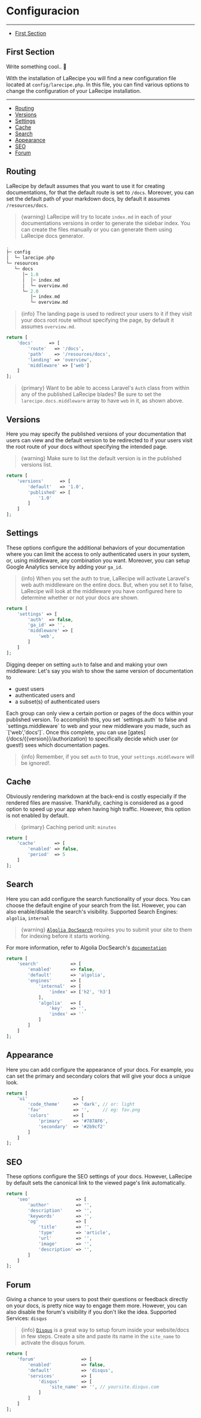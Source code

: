 # Configuracion

---

- [First Section](#section-1)

<a name="section-1"></a>
## First Section

Write something cool.. 🦊

With the installation of LaRecipe you will find a new configuration file located at `config/larecipe.php`.
In this file, you can find various options to change the configuration of your LaRecipe installation.

---

- [Routing](#routing)
- [Versions](#versions)
- [Settings](#settings)
- [Cache](#cache)
- [Search](#search)
- [Appearance](#ui)
- [SEO](#seo)
- [Forum](#forum)

<a name="routing"></a>
## Routing

LaRecipe by default assumes that you want to use it for creating documentations, for that the default route is set to `/docs`. Moreover, you can set the default path of your markdown docs, by default it assumes `/resources/docs`.

> {warning} LaRecipe will try to locate `index.md` in each of your documentations versions in order to generate the sidebar index. You can create the files manually or you can generate them using LaRecipe docs generator.

```php
.
├─ config
│  └─ larecipe.php
└─ resources
   └─ docs
      │─ 1.0
      │  │─ index.md
      │  └─ overview.md
      └─ 2.0
         │─ index.md
         └─ overview.md
```

> {info} The landing page is used to redirect your users to it if they visit your docs root route without specifying the page, by default it assumes `overview.md`.

```php
return [
    'docs'      => [
        'route'   => '/docs',
        'path'    => '/resources/docs',
        'landing' => 'overview',
        'middleware' => ['web']
    ]
];
```
> {primary} Want to be able to access Laravel's `Auth` class from within any of the published LaRecipe blades? Be sure to set the `larecipe.docs.middleware` array to have `web` in it, as shown above.


<a name="versions"></a>
## Versions

Here you may specify the published versions of your documentation that users can view and the default version to be redirected to if your users visit the root route of your docs without specifying the intended page.

> {warning} Make sure to list the default version is in the published versions list.

```php
return [
    'versions'      => [
        'default'   => '1.0',
        'published' => [
            '1.0'
        ]
    ]
];
```

<a name="settings"></a>
## Settings

These options configure the additional behaviors of your documentation where you can limit the access to only authenticated users in your system, or, using middleware, any combination you want. Moreover, you can setup Google Analytics service by adding your `ga_id`.

> {info} When you set the auth to true, LaRecipe will activate Laravel's web auth middleware on the entire docs. But, when you set  it to false, LaRecipe will look at the middleware you have configured here to determine whether or not your docs are shown.

```php
return [
    'settings' => [
        'auth'  => false,
        'ga_id' => '',
        'middleware' => [
            'web',
        ]
    ]
];
```

Digging deeper on setting `auth` to false and and making your own middleware: Let's say you wish to show the same version of documentation to 
<ul>
<li>guest users</li>
<li>authenticated users and </li>
 <li>a subset(s) of authenticated users</li>
 </ul>
 Each group can only view a certain portion or pages of the docs within your published version. To accomplish this, you set `settings.auth` to false and `settings.middleware` to web and your new middleware you made, such as `['web','docs']`. Once this complete, you can use [gates](/docs/{{version}}/authorization) to specifically decide which user (or guest!) sees which documentation pages.

> {info} Remember, if you set `auth` to true, your `settings.middleware` will be ignored!.

<a name="cache"></a>
## Cache

Obviously rendering markdown at the back-end is costly especially if the rendered files are massive. Thankfully, caching is considered as a good option to speed up your app when having high traffic. However, this option is not enabled by default.

> {primary} Caching period unit: `minutes`

```php
return [
    'cache'       => [
        'enabled' => false,
        'period'  => 5
    ]
];
```

<a name="search"></a>
## Search

Here you can add configure the search functionality of your docs. You can choose the default engine of your search from the list. However, you can also enable/disable the search's visibility. Supported Search Engines: `algolia`, `internal`

> {warning} [`Algolia DocSearch`](https://community.algolia.com/docsearch/) requires you to submit your site to them for indexing before it starts working.

For more information, refer to Algolia DocSearch's [`documentation`](https://community.algolia.com/docsearch/what-is-docsearch.html)

```php
return [
    'search'            => [
        'enabled'       => false,
        'default'       => 'algolia',
        'engines'       => [
            'internal'  => [
                'index' => ['h2', 'h3']
            ],
            'algolia'   => [
                'key'   => '',
                'index' => ''
            ]
        ]
    ]
];
```

<a name="ui"></a>
## Appearance

Here you can add configure the appearance of your docs. For example, you can set the primary and secondary colors that will give your docs a unique look.

```php
return [
    'ui'                 => [
        'code_theme'     => 'dark', // or: light
        'fav'            => '',     // eg: fav.png
        'colors'         => [
            'primary'    => '#787AF6',
            'secondary'  => '#2b9cf2'
        ]
    ]
];
```

<a name="seo"></a>
## SEO

These options configure the SEO settings of your docs. However, LaRecipe by default sets the canonical link to the viewed page's link automatically.

```php
return [
    'seo'                 => [
        'author'          => '',
        'description'     => '',
        'keywords'        => '',
        'og'              => [
            'title'       => '',
            'type'        => 'article',
            'url'         => '',
            'image'       => '',
            'description' => '',
        ]
    ]
];
```

<a name="forum"></a>
## Forum

Giving a chance to your users to post their questions or feedback directly on your docs, is pretty nice way to engage them more. However, you can also disable the forum's visibility if you don't like the idea. Supported Services: `disqus`

> {info} [`Disqus`](https://disqus.com/) is a great way to setup forum inside your website/docs in few steps. Create a site and paste its name in the `site_name` to activate the disqus forum.

```php
return [
    'forum'                 => [
        'enabled'           => false,
        'default'           => 'disqus',
        'services'          => [
            'disqus'        => [
                'site_name' => '', // yoursite.disqus.com
            ]
        ]
    ]
];
```

<larecipe-newsletter></larecipe-newsletter>